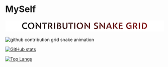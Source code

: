 # MySelf


<!-- TEXT: CONTRIBURION SNAKE GRID-->
<picture>

<source
    media="(prefers-color-scheme: dark)"
    srcset=
	    "
	      SnakeGridW3.png
	    "
  />
  
  <source
    media="(prefers-color-scheme: light)"
    srcset=
	    "
	      SnakeGrid3.png
	    "
  />
 
 <img
    alt="github contribution grid snake animation"
    src="SnakeGrid3.png"
  />  
  
</picture>


<!-- DYNAMIC: CONTRIBURION SNAKE GRID-->
<picture>

<!-- 🐍💬SNAKETITLE / 🌐WEBSITE: https://textanim.com/ 
<p align="center">
<img src="https://i.imgur.com/x1KbuCq.gif" width="500"> -->

  <source
    media="(prefers-color-scheme: dark)"
    srcset=
	    "
	      https://github.com/UniverTime/MySelf/blob/output/github-contribution-grid-snake-dark.svg
	    "
  />
  
  <source
    media="(prefers-color-scheme: light)"
    srcset=
	    "
	      https://github.com/UniverTime/MySelf/blob/output/github-contribution-grid-snake.svg
	    "
  />
 
 <img
    alt="github contribution grid snake animation"
    src="https://raw.githubusercontent.com/UniverTime/MySelf/output/github-contribution-grid-snake.svg"
  />
  
</picture>


[![GitHub stats](https://github-readme-stats.vercel.app/api?username=UniverTime&show_icons=true&bg_color=DEG,000000,800000&text_color=FFFFFF&border_radius=14&ring_color=79ff97&title_color=FFFFFF&icon_color=79ff97)](https://github.com/anuraghazra/github-readme-stats)


[![Top Langs](https://github-readme-stats.vercel.app/api/top-langs/?username=UniverTime&langs_count=10&bg_color=DEG,000000,800000&text_color=FFFFFF&border_radius=14&title_color=FFFFFF)](https://github.com/anuraghazra/github-readme-stats)



